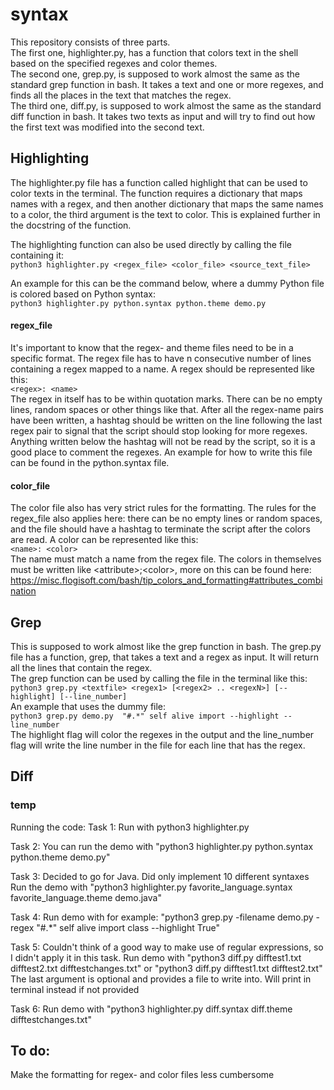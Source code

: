 # syntax
This repository consists of three parts.  
The first one, highlighter.py, has a function that colors text in the shell based on the specified regexes and color themes.  
The second one, grep.py, is supposed to work almost the same as the standard grep function in bash. It takes a text and one or more regexes,
  and finds all the places in the text that matches the regex.  
The third one, diff.py, is supposed to work almost the same as the standard diff function in bash. It takes two texts as input and will try to find
  out how the first text was modified into the second text.  

## Highlighting
The highlighter.py file has a function called highlight that can be used to color texts in the terminal. The function requires a dictionary that maps names with a regex, and then another dictionary that maps the same names to a color, the third argument is the text to color. This is explained further in the docstring of the function.

The highlighting function can also be used directly by calling the file containing it:  
	`python3 highlighter.py <regex_file> <color_file> <source_text_file>`  
	
An example for this can be the command below, where a dummy Python file is colored based on Python syntax:  
	`python3 highlighter.py python.syntax python.theme demo.py`    

#### regex_file
It's important to know that the regex- and theme files need to be in a specific format. 
The regex file has to have n consecutive number of lines containing a regex mapped to a name.
A regex should be represented like this:  
	`<regex>: <name>`  
The regex in itself has to be within quotation marks. There can be no empty lines, random spaces or other things like that. 
After all the regex-name pairs have been written, a hashtag should be written on the line following the last regex pair to signal that the script should stop looking for more regexes. Anything written below the hashtag will not be read by the script, so it is a good place to comment the regexes. An example for how to write this file can be found in the python.syntax file.  
	
#### color_file
The color file also has very strict rules for the formatting. The rules for the regex_file also applies here: there can be no empty lines or random spaces, and the file should have a hashtag to terminate the script after the colors are read. A color can be represented like this:  
	`<name>: <color>`  
The name must match a name from the regex file. The colors in themselves must be written like \<attribute>;\<color>, more on this can be found here: https://misc.flogisoft.com/bash/tip_colors_and_formatting#attributes_combination
	
## Grep
This is supposed to work almost like the grep function in bash. The grep.py file has a function, grep, that takes a text and a regex as input. It will return all the lines that contain the regex.   
The grep function can be used by calling the file in the terminal like this:  
	`python3 grep.py <textfile> <regex1> [<regex2> .. <regexN>] [--highlight] [--line_number]`  
An example that uses the dummy file:  
	`python3 grep.py demo.py  "#.*" self alive import --highlight --line_number`  
The highlight flag will color the regexes in the output and the line_number flag will write the line number in the file for each line that has the regex.


## Diff






### temp
Running the code:
Task 1:
Run with python3 highlighter.py <syntaxfile> <themefile> <sourcefile>

Task 2:
You can run the demo with "python3 highlighter.py python.syntax python.theme demo.py"

Task 3:
Decided to go for Java. Did only implement 10 different syntaxes
Run the demo with "python3 highlighter.py favorite_language.syntax favorite_language.theme demo.java"

Task 4:
Run demo with for example: "python3 grep.py -filename demo.py -regex "#.*" self alive import class --highlight True"

Task 5:
Couldn't think of a good way to make use of regular expressions, so I didn't apply it in this task.
Run demo with "python3 diff.py difftest1.txt difftest2.txt difftestchanges.txt"
or "python3 diff.py difftest1.txt difftest2.txt"
The last argument is optional and provides a file to write into. Will print in terminal instead if not provided

Task 6:
Run demo with "python3 highlighter.py diff.syntax diff.theme difftestchanges.txt"

## To do:
Make the formatting for regex- and color files less cumbersome
